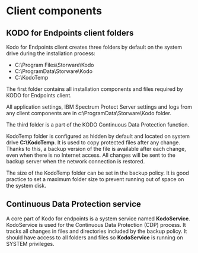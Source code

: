 # Client components

## KODO for Endpoints client folders

Kodo for Endpoints client creates three folders by default on the system drive during the installation process:

* C:\Program Files\Storware\Kodo
* C:\ProgramData\Storware\Kodo
* C:\KodoTemp

The first folder contains all installation components and files required by KODO for Endpoints client.

All application settings, IBM Spectrum Protect Server settings and logs from any client components are in c:\ProgramData\Storware\Kodo folder.

The third folder is a part of the KODO Continuous Data Protection function.

KodoTemp folder is configured as hidden by default and located on system drive **C:\KodoTemp**. It is used to copy protected files after any change. Thanks to this, a backup version of the file is available after each change, even when there is no Internet access. All changes will be sent to the backup server when the network connection is restored.

The size of the KodoTemp folder can be set in the backup policy. It is good practice to set a maximum folder size to prevent running out of space on the system disk.

## Continuous Data Protection service

A core part of Kodo for endpoints is a system service named **KodoService**. KodoService is used for the Continuous Data Protection \(CDP\) process. It tracks all changes in files and directories included by the backup policy. It should have access to all folders and files so **KodoService** is running on SYSTEM privileges.

